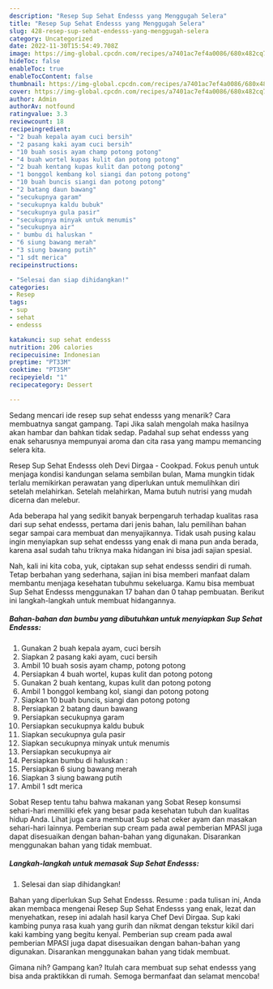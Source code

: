 ```yaml
---
description: "Resep Sup Sehat Endesss yang Menggugah Selera"
title: "Resep Sup Sehat Endesss yang Menggugah Selera"
slug: 428-resep-sup-sehat-endesss-yang-menggugah-selera
category: Uncategorized
date: 2022-11-30T15:54:49.708Z
image: https://img-global.cpcdn.com/recipes/a7401ac7ef4a0086/680x482cq70/sup-sehat-endesss-foto-resep-utama.jpg
hideToc: false
enableToc: true
enableTocContent: false
thumbnail: https://img-global.cpcdn.com/recipes/a7401ac7ef4a0086/680x482cq70/sup-sehat-endesss-foto-resep-utama.jpg
cover: https://img-global.cpcdn.com/recipes/a7401ac7ef4a0086/680x482cq70/sup-sehat-endesss-foto-resep-utama.jpg
author: Admin
authorAv: notfound
ratingvalue: 3.3
reviewcount: 18
recipeingredient:
- "2 buah kepala ayam cuci bersih"
- "2 pasang kaki ayam cuci bersih"
- "10 buah sosis ayam champ potong potong"
- "4 buah wortel kupas kulit dan potong potong"
- "2 buah kentang kupas kulit dan potong potong"
- "1 bonggol kembang kol siangi dan potong potong"
- "10 buah buncis siangi dan potong potong"
- "2 batang daun bawang"
- "secukupnya garam"
- "secukupnya kaldu bubuk"
- "secukupnya gula pasir"
- "secukupnya minyak untuk menumis"
- "secukupnya air"
- " bumbu di haluskan "
- "6 siung bawang merah"
- "3 siung bawang putih"
- "1 sdt merica"
recipeinstructions:

- "Selesai dan siap dihidangkan!"
categories:
- Resep
tags:
- sup
- sehat
- endesss

katakunci: sup sehat endesss 
nutrition: 206 calories
recipecuisine: Indonesian
preptime: "PT33M"
cooktime: "PT35M"
recipeyield: "1"
recipecategory: Dessert

---
```



Sedang mencari ide resep sup sehat endesss yang menarik? Cara membuatnya sangat gampang. Tapi Jika salah mengolah maka hasilnya akan hambar dan bahkan tidak sedap. Padahal sup sehat endesss yang enak seharusnya mempunyai aroma dan cita rasa yang mampu memancing selera kita.


Resep Sup Sehat Endesss oleh Devi Dirgaa - Cookpad. Fokus penuh untuk menjaga kondisi kandungan selama sembilan bulan, Mama mungkin tidak terlalu memikirkan perawatan yang diperlukan untuk memulihkan diri setelah melahirkan. Setelah melahirkan, Mama butuh nutrisi yang mudah dicerna dan melebur.

Ada beberapa hal yang sedikit banyak berpengaruh terhadap kualitas rasa dari sup sehat endesss, pertama dari jenis bahan, lalu pemilihan bahan segar sampai cara membuat dan menyajikannya. Tidak usah pusing kalau ingin menyiapkan sup sehat endesss yang enak di mana pun anda berada, karena asal sudah tahu triknya maka hidangan ini bisa jadi sajian spesial.


Nah, kali ini kita coba, yuk, ciptakan sup sehat endesss sendiri di rumah. Tetap berbahan yang sederhana, sajian ini bisa memberi manfaat dalam membantu menjaga kesehatan tubuhmu sekeluarga. Kamu bisa membuat Sup Sehat Endesss menggunakan 17 bahan dan 0 tahap pembuatan. Berikut ini langkah-langkah untuk membuat hidangannya.

<!--inarticleads1-->

##### Bahan-bahan dan bumbu yang dibutuhkan untuk menyiapkan Sup Sehat Endesss:

1. Gunakan 2 buah kepala ayam, cuci bersih
1. Siapkan 2 pasang kaki ayam, cuci bersih
1. Ambil 10 buah sosis ayam champ, potong potong
1. Persiapkan 4 buah wortel, kupas kulit dan potong potong
1. Gunakan 2 buah kentang, kupas kulit dan potong potong
1. Ambil 1 bonggol kembang kol, siangi dan potong potong
1. Siapkan 10 buah buncis, siangi dan potong potong
1. Persiapkan 2 batang daun bawang
1. Persiapkan secukupnya garam
1. Persiapkan secukupnya kaldu bubuk
1. Siapkan secukupnya gula pasir
1. Siapkan secukupnya minyak untuk menumis
1. Persiapkan secukupnya air
1. Persiapkan  bumbu di haluskan :
1. Persiapkan 6 siung bawang merah
1. Siapkan 3 siung bawang putih
1. Ambil 1 sdt merica


Sobat Resep tentu tahu bahwa makanan yang Sobat Resep konsumsi sehari-hari memiliki efek yang besar pada kesehatan tubuh dan kualitas hidup Anda. Lihat juga cara membuat Sup sehat ceker ayam dan masakan sehari-hari lainnya. Pemberian sup cream pada awal pemberian MPASI juga dapat disesuaikan dengan bahan-bahan yang digunakan. Disarankan menggunakan bahan yang tidak membuat. 

<!--inarticleads2-->

##### Langkah-langkah untuk memasak Sup Sehat Endesss:


1. Selesai dan siap dihidangkan!

Bahan yang diperlukan Sup Sehat Endesss. Resume : pada tulisan ini, Anda akan membaca mengenai Resep Sup Sehat Endesss yang enak, lezat dan menyehatkan, resep ini adalah hasil karya Chef Devi Dirgaa. Sup kaki kambing punya rasa kuah yang gurih dan nikmat dengan tekstur kikil dari kaki kambing yang begitu kenyal. Pemberian sup cream pada awal pemberian MPASI juga dapat disesuaikan dengan bahan-bahan yang digunakan. Disarankan menggunakan bahan yang tidak membuat. 

Gimana nih? Gampang kan? Itulah cara membuat sup sehat endesss yang bisa anda praktikkan di rumah. Semoga bermanfaat dan selamat mencoba!
